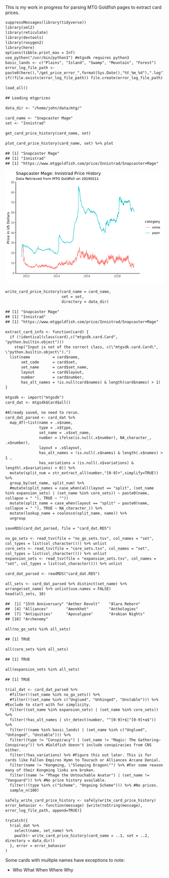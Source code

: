 This is my work in progress for parsing MTG Goldfish pages to extract
card prices.

    suppressMessages(library(tidyverse))
    library(xml2)
    library(reticulate)
    library(devtools)
    library(roxygen2)
    library(here)
    options(tibble.print_max = Inf)
    use_python("/usr/bin/python3") #mtgsdk requires python3
    basic_lands <- c("Plains", "Island", "Swamp", "Mountain", "Forest")
    error_log_file_path <- paste0(here(),"/get_price_error_",format(Sys.Date(),"%Y_%m_%d"),".log")
    if(!file.exists(error_log_file_path)) file.create(error_log_file_path)

    load_all()

    ## Loading mtgprices

    data_dir <- "/home/john/data/mtg/"

    card_name <- "Snapcaster Mage"
    set <- "Innistrad"

    get_card_price_history(card_name, set)

    plot_card_price_history(card_name, set) %>% plot

    ## [1] "Snapcaster Mage"
    ## [1] "Innistrad"
    ## [1] "https://www.mtggoldfish.com/price/Innistrad/Snapcaster+Mage"

![](readme_files/figure-markdown_strict/unnamed-chunk-5-1.png)

    write_card_price_history(card_name = card_name, 
                             set = set,
                             directory = data_dir)

    ## [1] "Snapcaster Mage"
    ## [1] "Innistrad"
    ## [1] "https://www.mtggoldfish.com/price/Innistrad/Snapcaster+Mage"

    extract_card_info <- function(card) {
      if (!identical(class(card),c("mtgsdk.card.Card", "python.builtin.object")))
        stop("Input is not of the correct class, c(\"mtgsdk.card.Card\", \"python.builtin.object\").")
      list(name          = card$name,
           set_code      = card$set,
           set_name      = card$set_name,
           layout        = card$layout,
           number        = card$number,
           has_alt_names = !is.null(card$names) & length(card$names) > 1)
    }

    mtgsdk <- import("mtgsdk")
    card_dat <- mtgsdk$Card$all()

    #Already saved, no need to rerun.
    card_dat_parsed <- card_dat %>% 
      map_df(~list(name = .x$name, 
                   type = .x$type,
                   set_name = .x$set_name, 
                   number = ifelse(is.null(.x$number), NA_character_, .x$number),
                   layout = .x$layout,
                   has_alt_names = !is.null(.x$names) & length(.x$names) > 1 ,
                   has_variations = !is.null(.x$variations) & length(.x$variations) > 0)) %>% 
      mutate(split_num = str_extract_all(number,"[0-9]+",simplify=TRUE)) %>% 
      group_by(set_name, split_num) %>% 
      #mutate(split_names = case_when(all(layout == "split", (set_name %in% expansion_sets) | (set_name %in% core_sets)) ~ paste0(name, collapse = " "), TRUE ~ ""))
      mutate(split_name = case_when(layout == "split" ~ paste0(name, collapse = " "), TRUE ~ NA_character_)) %>% 
      mutate(lookup_name = coalesce(split_name, name)) %>% 
      ungroup

    saveRDS(card_dat_parsed, file = "card_dat.RDS")

    no_go_sets <- read_tsv(file = "no_go_sets.tsv", col_names = "set", col_types = list(col_character())) %>% unlist
    core_sets <- read_tsv(file = "core_sets.tsv", col_names = "set", col_types = list(col_character())) %>% unlist
    expansion_sets <- read_tsv(file = "expansion_sets.tsv", col_names = "set", col_types = list(col_character())) %>% unlist

    card_dat_parsed <- readRDS("card_dat.RDS")

    all_sets <- card_dat_parsed %>% distinct(set_name) %>% arrange(set_name) %>% unlist(use.names = FALSE)
    head(all_sets, 10)

    ##  [1] "15th Anniversary" "Aether Revolt"    "Alara Reborn"    
    ##  [4] "Alliances"        "Amonkhet"         "Anthologies"     
    ##  [7] "Antiquities"      "Apocalypse"       "Arabian Nights"  
    ## [10] "Archenemy"

    all(no_go_sets %in% all_sets)

    ## [1] TRUE

    all(core_sets %in% all_sets)

    ## [1] TRUE

    all(expansion_sets %in% all_sets)

    ## [1] TRUE

    trial_dat <- card_dat_parsed %>% 
      #filter(!(set_name %in% no_go_sets)) %>% 
      #filter(!(set_name %in% c("Unglued", "Unhinged", "Unstable"))) %>% #Exclude to start with for simplicity.
      filter((set_name %in% expansion_sets) | (set_name %in% core_sets)) %>% 
      filter(!has_alt_names | str_detect(number, "^[0-9]+$|^[0-9]+a$")) %>% 
      filter(!(name %in% basic_lands) | (set_name %in% c("Unglued", "Unhinged", "Unstable"))) %>% 
      filter((type != "Conspiracy") | (set_name != "Magic: The Gathering—Conspiracy")) %>% #Goldfish doesn't include conspiracies from CNS either.
      filter(!has_variations) %>% #Figure this out later. This is for cards like Fallen Empires Hymn to Tourach or Alliances Arcane Denial.
      filter(name != "Kongming, \"Sleeping Dragon\"") %>% #For some reason many of their Kongming links are broken.
      filter((name != "Phage the Untouchable Avatar") | (set_name != "Vanguard")) %>% #No price history available.
      filter(!(type %in% c("Scheme", "Ongoing Scheme"))) %>% #No prices.
      sample_n(100)

    safely_write_card_price_history <- safely(write_card_price_history)
    error_behavior <- function(message) {write(toString(message), error_log_file_path, append=TRUE)}

    tryCatch({
      trial_dat %>%
        select(name, set_name) %>% 
        pwalk(~ write_card_price_history(card_name = ..1, set = ..2, directory = data_dir))
      }, error = error_behavior
    )

Some cards with multiple names have exceptions to note:

-   Who What When Where Why
